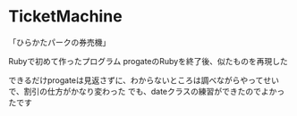 # TicketMachine
「ひらかたパークの券売機」

Rubyで初めて作ったプログラム
progateのRubyを終了後、似たものを再現した

できるだけprogateは見返さずに、わからないところは調べながらやってせいで、割引の仕方がかなり変わった
でも、dateクラスの練習ができたのでよかったです
